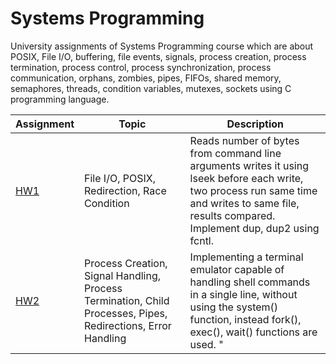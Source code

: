 # Systems Programming  
University assignments of Systems Programming course which are about POSIX, File I/O, buffering, file events, signals, process creation, process termination, process control, process synchronization, process communication, orphans, zombies, pipes, FIFOs, shared memory, semaphores, threads, condition variables, mutexes, sockets using C programming language.  

| Assignment | Topic | Description |
| --- | --- | --- |
| [HW1](https://github.com/burraaook/systems-programming/tree/main/homework_01) | File I/O, POSIX, Redirection, Race Condition | Reads number of bytes from command line arguments writes it using lseek before each write, two process run same time and writes to same file, results compared. Implement dup, dup2 using fcntl. |
| [HW2](https://github.com/burraaook/systems-programming/tree/main/homework_02) | Process Creation, Signal Handling, Process Termination, Child Processes, Pipes, Redirections, Error Handling | Implementing a terminal emulator capable of handling shell commands in a single line, without using the system() function, instead fork(), exec(), wait() functions are used. "|", ">", "<" operators are implemented. |


 
